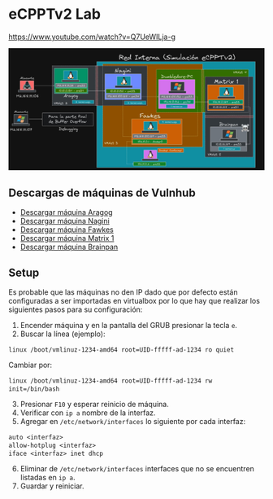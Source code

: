 # eCPPTv2 Lab

https://www.youtube.com/watch?v=Q7UeWILja-g

![Diagrama de laboratorio](images/ecppt_lab.jpg)

## Descargas de máquinas de Vulnhub

- [Descargar máquina Aragog](https://www.vulnhub.com/entry/harrypotter-aragog-102,688/)
- [Descargar máquina Nagini](https://www.vulnhub.com/entry/harrypotter-nagini,689/)
- [Descargar máquina Fawkes](https://www.vulnhub.com/entry/harrypotter-fawkes,686/)
- [Descargar máquina Matrix 1](https://www.vulnhub.com/entry/matrix-1,259/)
- [Descargar máquina Brainpan](https://www.vulnhub.com/entry/brainpan-1,51/)

## Setup

Es probable que las máquinas no den IP dado que por defecto están configuradas a ser importadas en virtualbox por lo que hay que realizar los siguientes pasos para su configuración:

1. Encender máquina y en la pantalla del GRUB presionar la tecla `e`.
2. Buscar la línea (ejemplo):

```text
linux /boot/vmlinuz-1234-amd64 root=UID-fffff-ad-1234 ro quiet
```

Cambiar por:

```text
linux /boot/vmlinuz-1234-amd64 root=UID-fffff-ad-1234 rw init=/bin/bash
```

3. Presionar `F10` y esperar reinicio de máquina.
4. Verificar con `ip a` nombre de la interfaz.
5. Agregar en `/etc/network/interfaces` lo siguiente por cada interfaz:

```text
auto <interfaz>
allow-hotplug <interfaz>
iface <interfaz> inet dhcp
```

6. Eliminar de `/etc/network/interfaces` interfaces que no se encuentren listadas en `ip a`.
7. Guardar y reiniciar.

